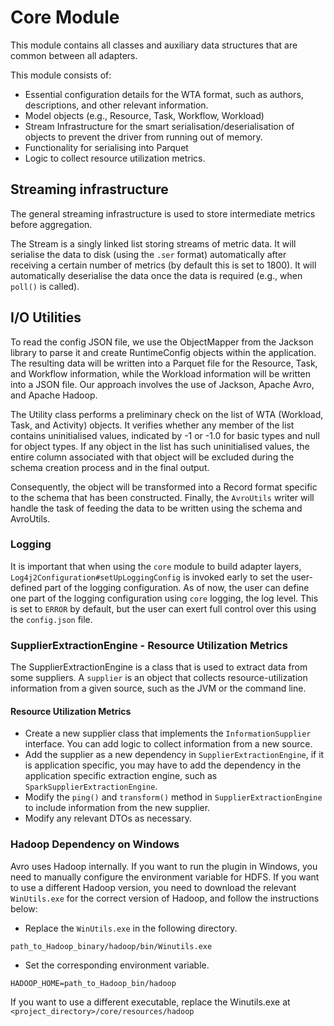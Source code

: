 # Core Module

This module contains all classes and auxiliary data structures that are common between all adapters.

This module consists of:
 - Essential configuration details for the WTA format, such as authors, descriptions, and other relevant information.
 - Model objects (e.g., Resource, Task, Workflow, Workload)
 - Stream Infrastructure for the smart serialisation/deserialisation of objects to prevent the driver from running out of memory.
 - Functionality for serialising into Parquet
 - Logic to collect resource utilization metrics.

## Streaming infrastructure
The general streaming infrastructure is used to store intermediate metrics before aggregation.

The Stream is a singly linked list storing streams of metric data. It will serialise the data to disk (using the `.ser` format) automatically after receiving a certain number of metrics (by default this is set to 1800). It will automatically deserialise the data once the data is required (e.g., when `poll()` is called).

## I/O Utilities
To read the config JSON file, we use the ObjectMapper from the Jackson library to parse it and create RuntimeConfig objects within the application. The resulting data will be written into a Parquet file for the Resource, Task, and Workflow information, while the Workload information will be written into a JSON file. Our approach involves the use of Jackson, Apache Avro, and Apache Hadoop.

The Utility class performs a preliminary check on the list of WTA (Workload, Task, and Activity) objects. It verifies whether any member of the list contains uninitialised values, indicated by -1 or -1.0 for basic types and null for object types. If any object in the list has such uninitialised values, the entire column associated with that object will be excluded during the schema creation process and in the final output.

Consequently, the object will be transformed into a Record format specific to the schema that has been constructed. Finally, the `AvroUtils` writer will handle the task of feeding the data to be written using the schema and AvroUtils.

### Logging

It is important that when using the `core` module to build adapter layers, `Log4j2Configuration#setUpLoggingConfig`
is invoked early to set the user-defined part of the logging configuration.
As of now, the user can define one part of the logging configuration using `core` logging, the log level. This
is set to `ERROR` by default, but the user can exert full control over this using the `config.json` file.

### SupplierExtractionEngine - Resource Utilization Metrics
The SupplierExtractionEngine is a class that is used to extract data from some suppliers. A `supplier` is an object that collects resource-utilization information
from a given source, such as the JVM or the command line.

#### Resource Utilization Metrics
- Create a new supplier class that implements the `InformationSupplier` interface. You can add logic to collect information from a new source.
- Add the supplier as a new dependency in `SupplierExtractionEngine`, if it is application specific, you may have to add the dependency in the application specific extraction engine, such as `SparkSupplierExtractionEngine`.
- Modify the `ping()` and `transform()` method in `SupplierExtractionEngine` to include information from the new supplier.
- Modify any relevant DTOs as necessary.

### Hadoop Dependency on Windows
Avro uses Hadoop internally. If you want to run the plugin in Windows, you need
to manually configure the environment variable for HDFS.
If you want to use a different Hadoop version, you need to download the relevant `WinUtils.exe` for the
correct version of Hadoop, and follow the instructions below:

- Replace the `WinUtils.exe` in the following directory.

```
path_to_Hadoop_binary/hadoop/bin/Winutils.exe
```
- Set the corresponding environment variable.

```
HADOOP_HOME=path_to_Hadoop_bin/hadoop
```

If you want to use a different executable, replace the Winutils.exe at `<project_directory>/core/resources/hadoop`
